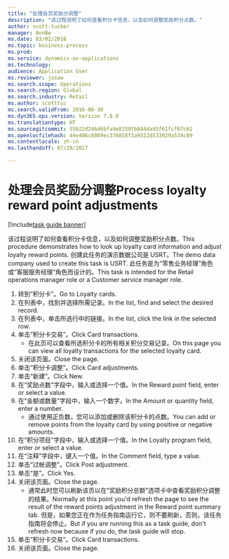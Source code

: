 ```yaml
--- 
title: "处理会员奖励分调整"
description: "该过程说明了如何查看积分卡信息，以及如何调整奖励积分点数。"
author: scott-tucker
manager: AnnBe
ms.date: 03/02/2016
ms.topic: business-process
ms.prod: 
ms.service: dynamics-ax-applications
ms.technology: 
audience: Application User
ms.reviewer: josaw
ms.search.scope: Operations
ms.search.region: Global
ms.search.industry: Retail
ms.author: scotttuc
ms.search.validFrom: 2016-06-30
ms.dyn365.ops.version: Version 7.0.0
ms.translationtype: HT
ms.sourcegitcommit: 55b22d246d6bfa9e8159fb844da95f61fcf07c62
ms.openlocfilehash: 44e406c8869ec376858f1a9312d533029a534c09
ms.contentlocale: zh-cn
ms.lasthandoff: 07/28/2017

---
```

# <a name="process-loyalty-reward-point-adjustments"></a><span data-ttu-id="27555-103">处理会员奖励分调整</span><span class="sxs-lookup"><span data-stu-id="27555-103">Process loyalty reward point adjustments</span></span>

[!include[task guide banner](../includes/task-guide-banner.md)]

<span data-ttu-id="27555-104">该过程说明了如何查看积分卡信息，以及如何调整奖励积分点数。</span><span class="sxs-lookup"><span data-stu-id="27555-104">This procedure demonstrates how to look up loyalty card information and adjust loyalty reward points.</span></span> <span data-ttu-id="27555-105">创建此任务的演示数据公司是 USRT。</span><span class="sxs-lookup"><span data-stu-id="27555-105">The demo data company used to create this task is USRT.</span></span> <span data-ttu-id="27555-106">此任务是为“零售业务经理”角色或“客服服务经理”角色而设计的。</span><span class="sxs-lookup"><span data-stu-id="27555-106">This task is intended for the Retail operations manager role or a Customer service manager role.</span></span>

1. <span data-ttu-id="27555-107">转到“积分卡”。</span><span class="sxs-lookup"><span data-stu-id="27555-107">Go to Loyalty cards.</span></span>
2. <span data-ttu-id="27555-108">在列表中，找到并选择所需记录。</span><span class="sxs-lookup"><span data-stu-id="27555-108">In the list, find and select the desired record.</span></span>
3. <span data-ttu-id="27555-109">在列表中，单击所选行中的链接。</span><span class="sxs-lookup"><span data-stu-id="27555-109">In the list, click the link in the selected row.</span></span>
4. <span data-ttu-id="27555-110">单击“积分卡交易”。</span><span class="sxs-lookup"><span data-stu-id="27555-110">Click Card transactions.</span></span>
    * <span data-ttu-id="27555-111">在此页可以查看所选积分卡的所有相关积分交易记录。</span><span class="sxs-lookup"><span data-stu-id="27555-111">On this page you can view all loyalty transactions for the selected loyalty card.</span></span>  
5. <span data-ttu-id="27555-112">关闭该页面。</span><span class="sxs-lookup"><span data-stu-id="27555-112">Close the page.</span></span>
6. <span data-ttu-id="27555-113">单击“积分卡调整”。</span><span class="sxs-lookup"><span data-stu-id="27555-113">Click Card adjustments.</span></span>
7. <span data-ttu-id="27555-114">单击“新建”。</span><span class="sxs-lookup"><span data-stu-id="27555-114">Click New.</span></span>
8. <span data-ttu-id="27555-115">在“奖励点数”字段中，输入或选择一个值。</span><span class="sxs-lookup"><span data-stu-id="27555-115">In the Reward point field, enter or select a value.</span></span>
9. <span data-ttu-id="27555-116">在“金额或数量”字段中，输入一个数字。</span><span class="sxs-lookup"><span data-stu-id="27555-116">In the Amount or quantity field, enter a number.</span></span>
    * <span data-ttu-id="27555-117">通过使用正负数，您可以添加或删除该积分卡的点数。</span><span class="sxs-lookup"><span data-stu-id="27555-117">You can add or remove points from the loyalty card by using positive or negative amounts.</span></span>  
10. <span data-ttu-id="27555-118">在“积分项目”字段中，输入或选择一个值。</span><span class="sxs-lookup"><span data-stu-id="27555-118">In the Loyalty program field, enter or select a value.</span></span>
11. <span data-ttu-id="27555-119">在“注释”字段中，键入一个值。</span><span class="sxs-lookup"><span data-stu-id="27555-119">In the Comment field, type a value.</span></span>
12. <span data-ttu-id="27555-120">单击“过帐调整”。</span><span class="sxs-lookup"><span data-stu-id="27555-120">Click Post adjustment.</span></span>
13. <span data-ttu-id="27555-121">单击“是”。</span><span class="sxs-lookup"><span data-stu-id="27555-121">Click Yes.</span></span>
14. <span data-ttu-id="27555-122">关闭该页面。</span><span class="sxs-lookup"><span data-stu-id="27555-122">Close the page.</span></span>
    * <span data-ttu-id="27555-123">通常此时您可以刷新该页以在“奖励积分总额”选项卡中查看奖励积分调整的结果。</span><span class="sxs-lookup"><span data-stu-id="27555-123">Normally at this point you'd refresh the page to see the result of the reward points adjustment in the Reward point summary tab.</span></span> <span data-ttu-id="27555-124">但是，如果您正在作为任务指南运行它，则不要刷新，否则，该任务指南将会停止。</span><span class="sxs-lookup"><span data-stu-id="27555-124">But if you are running this as a task guide, don't refresh now because if you do, the task guide will stop.</span></span>  
15. <span data-ttu-id="27555-125">单击“积分卡交易”。</span><span class="sxs-lookup"><span data-stu-id="27555-125">Click Card transactions.</span></span>
16. <span data-ttu-id="27555-126">关闭该页面。</span><span class="sxs-lookup"><span data-stu-id="27555-126">Close the page.</span></span>


